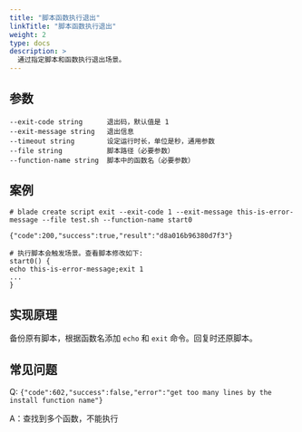 ```yaml
---
title: "脚本函数执行退出"
linkTitle: "脚本函数执行退出"
weight: 2
type: docs
description: >
  通过指定脚本和函数执行退出场景。
---
```

## 参数

```text
--exit-code string      退出码，默认值是 1
--exit-message string   退出信息
--timeout string        设定运行时长，单位是秒，通用参数
--file string           脚本路径（必要参数）
--function-name string  脚本中的函数名（必要参数）
```

## 案例

```text
# blade create script exit --exit-code 1 --exit-message this-is-error-message --file test.sh --function-name start0

{"code":200,"success":true,"result":"d8a016b96380d7f3"}

# 执行脚本会触发场景。查看脚本修改如下:
start0() {
echo this-is-error-message;exit 1
...
}
```

## 实现原理

备份原有脚本，根据函数名添加 `echo` 和 `exit` 命令。回复时还原脚本。

## 常见问题

Q: `{"code":602,"success":false,"error":"get too many lines by the install function name"}`

A：查找到多个函数，不能执行
